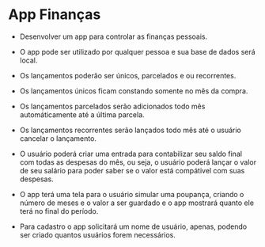 # App Finanças

- Desenvolver um app para controlar as finanças pessoais.

- O app pode ser utilizado por qualquer pessoa e sua base de dados será local.

- Os lançamentos poderão ser únicos, parcelados e ou recorrentes.

- Os lançamentos únicos ficam constando somente no mês da compra.

- Os lançamentos parcelados serão adicionados todo mês automáticamente até a última parcela.

- Os lançamentos recorrentes serão lançados todo mês até o usuário cancelar o lançamento.

- O usuário poderá criar uma entrada para contabilizar seu saldo final com todas as despesas do mês, ou seja, o usuário poderá lançar o valor de seu salário para poder saber se o valor está compátivel com suas despesas.

- O app terá uma tela para o usuário simular uma poupança, criando o número de meses e o valor a ser guardado e o app mostrará quanto ele terá no final do período.

- Para cadastro o app solicitará um nome de usuário, apenas, podendo ser criado quantos usuários forem necessários.